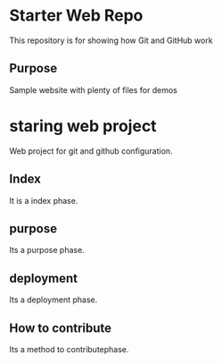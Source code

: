# Starter Web Repo

This repository is for showing how Git and GitHub work

## Purpose

Sample website with plenty of files for demos

# staring web project
Web project for git and github configuration.
## Index
It is a index phase.
## purpose
Its a purpose phase.
## deployment
Its a deployment phase.
## How to contribute
Its a method to contributephase.